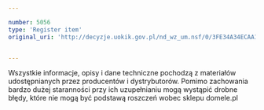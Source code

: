 ```yaml
---

number: 5056
type: 'Register item'
original_uri: 'http://decyzje.uokik.gov.pl/nd_wz_um.nsf/0/3FE34A34ECAA1A17C1257BB9003EA364?OpenDocument'


---
```


Wszystkie informacje, opisy i dane techniczne pochodzą z materiałów udostępnianych przez producentów i dystrybutorów. Pomimo zachowania bardzo dużej staranności przy ich uzupełnianiu mogą wystąpić drobne błędy, które nie mogą być podstawą roszczeń wobec sklepu domele.pl

